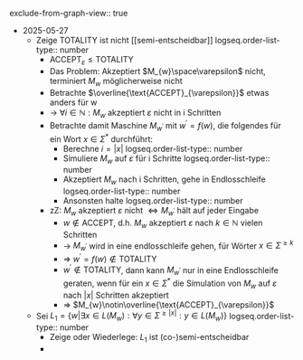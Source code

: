 exclude-from-graph-view:: true

- 2025-05-27
	- Zeige TOTALITY ist nicht [[semi-entscheidbar]]
	  logseq.order-list-type:: number
		- $\text{ACCEPT}_{\varepsilon}\leq\text{TOTALITY}$
		- Das Problem: Akzeptiert $M_{w}\space\varepsilon$ nicht, terminiert $M_{w}$ möglicherweise nicht
		- Betrachte $\overline{\text{ACCEPT}_{\varepsilon}}$ etwas anders für w
		- -> $\forall i\in\mathbb{N}:M_{w}\text{ akzeptiert }\varepsilon\text{ nicht in i Schritten}$
		- Betrachte damit Maschine $M_{w^{\prime}}$ mit $w^{\prime}=f\left(w\right)$, die folgendes für ein Wort $x\in\Sigma^{\ast}$ durchführt:
			- Berechne $i=\left|x\right|$
			  logseq.order-list-type:: number
			- Simuliere $M_{w}$ auf $\varepsilon$ für i Schritte
			  logseq.order-list-type:: number
			- Akzeptiert $M_{w}$ nach i Schritten, gehe in Endlosschleife
			  logseq.order-list-type:: number
			- Ansonsten halte
			  logseq.order-list-type:: number
		- zZ: $M_{w}$ akzeptiert $\varepsilon$ nicht $\Leftrightarrow M_{w^{\prime}}$ hält auf jeder Eingabe
			- $w\notin\text{ACCEPT}$, d.h. $M_{w}$ akzeptiert $\varepsilon$ nach $k\in\mathbb{N}$ vielen Schritten
			- -> $M_{w^{\prime}}$ wird in eine endlosschleife gehen, für Wörter $x\in\Sigma^{\geq k}$
			- => $w^{\prime}=f\left(w\right)\notin\text{TOTALITY}$
			- $w^{\prime}\notin\text{TOTALITY}$, dann kann $M_{w^{\prime}}$ nur in eine Endlosschleife geraten, wenn für ein $x\in\Sigma^{\ast}$ die Simulation von $M_{w}$ auf $\varepsilon$ nach $\left|x\right|$ Schritten akzeptiert
			- => $M_{w}\notin\overline{\text{ACCEPT}_{\varepsilon}}$
	- Sei $L_1=\left\lbrace w|\exists x\in L\left(M_{w}\right):\forall y\in\Sigma^{\geq\left|x\right|}:y\in L\left(M_{w}\right)\right\rbrace$
	  logseq.order-list-type:: number
		- Zeige oder Wiederlege: $L_1$ ist (co-)semi-entscheidbar
		-